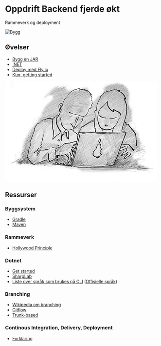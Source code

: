 # Oppdrift Backend fjerde økt

Rammeverk og deployment

![Bygg](../img/ingeniør.png)

## Øvelser

- [Bygg en JAR](./jar.md)
- [.NET](./dotnet/README.md)
- [Deploy med Fly.io](./deploy-fly.md)
- [Ktor, getting started](https://ktor.io/docs/intellij-idea.html)

![Parprogrammering anbefales](../img/Parprogrammering.png)

## Ressurser

### Byggsystem

- [Gradle](https://gradle.org/)
- [Maven](https://maven.apache.org/)

### Rammeverk

- [Hollywood Principle](https://principles.dev/p/hollywood-principle/)

### Dotnet

- [Get started](https://dotnet.microsoft.com/en-us/learn)
- [SharpLab](https://sharplab.io)
- [Liste over språk som brukes på CLI](https://en.wikipedia.org/wiki/List_of_CLI_languages) ([Offisielle språk](https://dotnet.microsoft.com/en-us/languages))

### Branching

- [Wikipedia om branching](https://en.wikipedia.org/wiki/Branching_(version_control))
- [Gitflow](https://www.atlassian.com/continuous-delivery/continuous-integration/trunk-based-development)
- [Trunk-based](https://www.atlassian.com/agile/software-development/branching)

### Continous Integration, Delivery, Deployment

- [Forklaring](https://www.atlassian.com/continuous-delivery/principles/continuous-integration-vs-delivery-vs-deployment)
